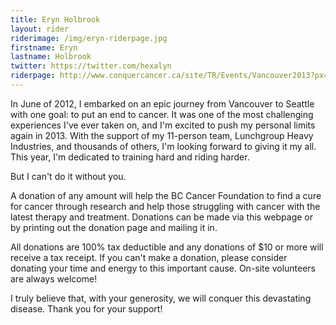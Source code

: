 ```yaml
---
title: Eryn Holbrook
layout: rider
riderimage: /img/eryn-riderpage.jpg
firstname: Eryn
lastname: Holbrook
twitter: https://twitter.com/hexalyn
riderpage: http://www.conquercancer.ca/site/TR/Events/Vancouver2013?px=2883391&pg=personal&fr_id=1441
---
```


In June of 2012, I embarked on an epic journey from Vancouver to Seattle with one goal: to put an end to cancer. It was one of the most challenging experiences I've ever taken on, and I'm excited to push my personal limits again in 2013. With the support of my 11-person team, Lunchgroup Heavy Industries, and thousands of others, I'm looking forward to giving it my all. This year, I'm dedicated to training hard and riding harder.

But I can't do it without you.

A donation of any amount will help the BC Cancer Foundation to find a cure for cancer through research and help those struggling with cancer with the latest therapy and treatment. Donations can be made via this webpage or by printing out the donation page and mailing it in.

All donations are 100% tax deductible and any donations of $10 or more will receive a tax receipt. If you can't make a donation, please consider donating your time and energy to this important cause. On-site volunteers are always welcome!

I truly believe that, with your generosity, we will conquer this devastating disease. Thank you for your support!